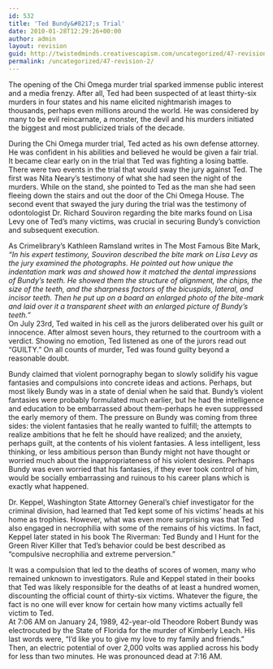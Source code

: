 ```yaml
---
id: 532
title: 'Ted Bundy&#8217;s Trial'
date: 2010-01-28T12:29:26+00:00
author: admin
layout: revision
guid: http://twistedminds.creativescapism.com/uncategorized/47-revision-2/
permalink: /uncategorized/47-revision-2/
---
```

<p class="dropcap-first">
  The opening of the Chi Omega murder trial sparked immense public interest and a media frenzy. After all, Ted had been suspected of at least thirty-six murders in four states and his name elicited nightmarish images to thousands, perhaps even millions around the world. He was considered by many to be evil reincarnate, a monster, the devil and his murders initiated the biggest and most publicized trials of the decade.
</p>

During the Chi Omega murder trial, Ted acted as his own defense attorney. He was confident in his abilities and believed he would be given a fair trial. It became clear early on in the trial that Ted was fighting a losing battle.  
There were two events in the trial that would sway the jury against Ted. The first was Nita Neary&#8217;s testimony of what she had seen the night of the murders. While on the stand, she pointed to Ted as the man she had seen fleeing down the stairs and out the door of the Chi Omega House. The second event that swayed the jury during the trial was the testimony of odontologist Dr. Richard Souviron regarding the bite marks found on Lisa Levy one of Ted&#8217;s many victims, was crucial in securing Bundy&#8217;s conviction and subsequent execution. 

As Crimelibrary&#8217;s Kathleen Ramsland writes in The Most Famous Bite Mark, _&#8220;In his expert testimony, Souviron described the bite mark on Lisa Levy as the jury examined the photographs. He pointed out how unique the indentation mark was and showed how it matched the dental impressions of Bundy&#8217;s teeth. He showed them the structure of alignment, the chips, the size of the teeth, and the sharpness factors of the bicuspids, lateral, and incisor teeth. Then he put up on a board an enlarged photo of the bite-mark and laid over it a transparent sheet with an enlarged picture of Bundy&#8217;s teeth.&#8221;_  
On July 23rd, Ted waited in his cell as the jurors deliberated over his guilt or innocence. After almost seven hours, they returned to the courtroom with a verdict. Showing no emotion, Ted listened as one of the jurors read out &#8220;GUILTY.&#8221; On all counts of murder, Ted was found guilty beyond a reasonable doubt. 

Bundy claimed that violent pornography began to slowly solidify his vague fantasies and compulsions into concrete ideas and actions. Perhaps, but most likely Bundy was in a state of denial when he said that. Bundy&#8217;s violent fantasies were probably formulated much earlier, but he had the intelligence and education to be embarrassed about them-perhaps he even suppressed the early memory of them. The pressure on Bundy was coming from three sides: the violent fantasies that he really wanted to fulfill; the attempts to realize ambitions that he felt he should have realized; and the anxiety, perhaps guilt, at the contents of his violent fantasies. A less intelligent, less thinking, or less ambitious person than Bundy might not have thought or worried much about the inappropriateness of his violent desires. Perhaps Bundy was even worried that his fantasies, if they ever took control of him, would be socially embarrassing and ruinous to his career plans which is exactly what happened. 

Dr. Keppel, Washington State Attorney General&#8217;s chief investigator for the criminal division, had learned that Ted kept some of his victims&#8217; heads at his home as trophies. However, what was even more surprising was that Ted also engaged in necrophilia with some of the remains of his victims. In fact, Keppel later stated in his book The Riverman: Ted Bundy and I Hunt for the Green River Killer that Ted&#8217;s behavior could be best described as &#8220;compulsive necrophilia and extreme perversion.&#8221;

It was a compulsion that led to the deaths of scores of women, many who remained unknown to investigators. Rule and Keppel stated in their books that Ted was likely responsible for the deaths of at least a hundred women, discounting the official count of thirty-six victims. Whatever the figure, the fact is no one will ever know for certain how many victims actually fell victim to Ted.  
At 7:06 AM on January 24, 1989, 42-year-old Theodore Robert Bundy was electrocuted by the State of Florida for the murder of Kimberly Leach. His last words were, &#8220;I&#8217;d like you to give my love to my family and friends.&#8221; Then, an electric potential of over 2,000 volts was applied across his body for less than two minutes. He was pronounced dead at 7:16 AM.